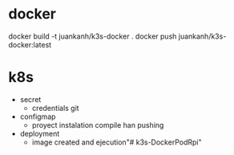 # docker

docker build -t juankanh/k3s-docker . 
docker push juankanh/k3s-docker:latest

# k8s

- secret
    - credentials git
- configmap
    - proyect instalation compile han pushing
- deployment
    - image created and ejecution"# k3s-DockerPodRpi" 
